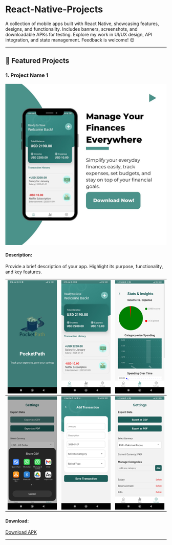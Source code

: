 # React-Native-Projects
A collection of mobile apps built with React Native, showcasing features, designs, and functionality. Includes banners, screenshots, and downloadable APKs for testing. Explore my work in UI/UX design, API integration, and state management. Feedback is welcome! 😊


---

## 🌟 Featured Projects

### 1. Project Name 1
![Banner](./Images/PocketPath/banner.jpg)

#### Description:
Provide a brief description of your app. Highlight its purpose, functionality, and key features.

| ![Screenshot 1](./Images/PocketPath/Screenshot_1.jpg) | ![Screenshot 2](./Images/PocketPath/Screenshot_2.jpg) |![Screenshot 3](./Images/PocketPath/Screenshot_3.jpg) |
|:-----------------------------------------------------------------:|:-----------------------------------------------------------------:|:-----------------------------------------------------------------:|
| ![Screenshot 4](./Images/PocketPath/Screenshot_4.jpg) | ![Screenshot 5](./Images/PocketPath/Screenshot_5.jpg) |![Screenshot 6](./Images/PocketPath/Screenshot_6.jpg) |


#### Download:
[Download APK](./APKs/app1.apk)

---
